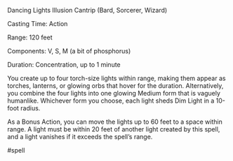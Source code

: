 Dancing Lights
Illusion Cantrip (Bard, Sorcerer, Wizard)

Casting Time: Action

Range: 120 feet

Components: V, S, M (a bit of phosphorus)

Duration: Concentration, up to 1 minute

You create up to four torch-size lights within range, making them appear as torches, lanterns, or glowing orbs that hover for the duration. Alternatively, you combine the four lights into one glowing Medium form that is vaguely humanlike. Whichever form you choose, each light sheds Dim Light in a 10-foot radius.

As a Bonus Action, you can move the lights up to 60 feet to a space within range. A light must be within 20 feet of another light created by this spell, and a light vanishes if it exceeds the spell’s range.

#spell